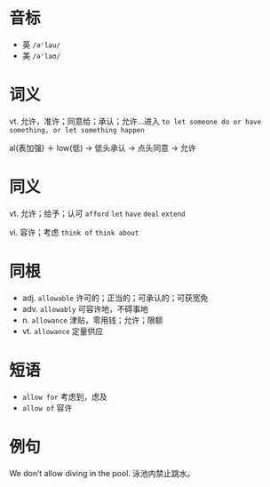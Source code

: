 # 音标

- 英 `/ə'lau/`
- 美 `/ə'laʊ/`

# 词义

vt. 允许，准许；同意给；承认；允许…进入
`to let someone do or have something, or let something happen`



al(表加强) ＋ low(低) → 低头承认 → 点头同意 → 允许

# 同义

vt. 允许；给予；认可
`afford` `let` `have` `deal` `extend`

vi. 容许；考虑
`think of` `think about`

# 同根

- adj. `allowable` 许可的；正当的；可承认的；可获宽免
- adv. `allowably` 可容许地，不碍事地
- n. `allowance` 津贴，零用钱；允许；限额
- vt. `allowance` 定量供应

# 短语

- `allow for` 考虑到，虑及
- `allow of` 容许

# 例句

We don’t allow diving in the pool.
泳池内禁止跳水。


